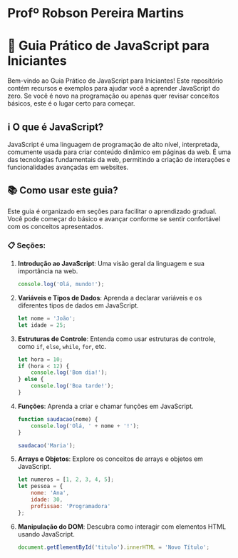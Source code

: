 # Profº Robson Pereira Martins
# 🚀 Guia Prático de JavaScript para Iniciantes

Bem-vindo ao Guia Prático de JavaScript para Iniciantes! Este repositório contém recursos e exemplos para ajudar você a aprender JavaScript do zero. Se você é novo na programação ou apenas quer revisar conceitos básicos, este é o lugar certo para começar.

## ℹ️ O que é JavaScript?

JavaScript é uma linguagem de programação de alto nível, interpretada, comumente usada para criar conteúdo dinâmico em páginas da web. É uma das tecnologias fundamentais da web, permitindo a criação de interações e funcionalidades avançadas em websites.

## 📚 Como usar este guia?

Este guia é organizado em seções para facilitar o aprendizado gradual. Você pode começar do básico e avançar conforme se sentir confortável com os conceitos apresentados.

### 📋 Seções:

1. **Introdução ao JavaScript**: Uma visão geral da linguagem e sua importância na web.
    ```javascript
    console.log('Olá, mundo!');
    ```

2. **Variáveis e Tipos de Dados**: Aprenda a declarar variáveis e os diferentes tipos de dados em JavaScript.
    ```javascript
    let nome = 'João';
    let idade = 25;
    ```

3. **Estruturas de Controle**: Entenda como usar estruturas de controle, como `if`, `else`, `while`, `for`, etc.
    ```javascript
    let hora = 10;
    if (hora < 12) {
        console.log('Bom dia!');
    } else {
        console.log('Boa tarde!');
    }
    ```

4. **Funções**: Aprenda a criar e chamar funções em JavaScript.
    ```javascript
    function saudacao(nome) {
        console.log('Olá, ' + nome + '!');
    }

    saudacao('Maria');
    ```

5. **Arrays e Objetos**: Explore os conceitos de arrays e objetos em JavaScript.
    ```javascript
    let numeros = [1, 2, 3, 4, 5];
    let pessoa = {
        nome: 'Ana',
        idade: 30,
        profissao: 'Programadora'
    };
    ```

6. **Manipulação do DOM**: Descubra como interagir com elementos HTML usando JavaScript.
    ```javascript
    document.getElementById('titulo').innerHTML = 'Novo Título';
    ```


